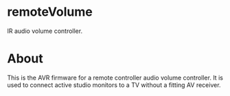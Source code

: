 # remoteVolume
IR audio volume controller.

# About
This is the AVR firmware for a remote controller audio volume controller.
It is used to connect active studio monitors to a TV without a fitting AV receiver.